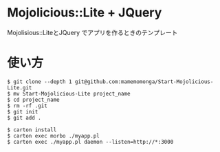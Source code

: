 # Mojolicious::Lite + JQuery

Mojolisious::LiteとJQuery でアプリを作るときのテンプレート

# 使い方

	$ git clone --depth 1 git@github.com:mamemomonga/Start-Mojolicious-Lite.git
	$ mv Start-Mojolicious-Lite project_name
	$ cd project_name
	$ rm -rf .git
	$ git init
	$ git add .

	$ carton install
	$ carton exec morbo ./myapp.pl
	$ carton exec ./myapp.pl daemon --listen=http://*:3000


